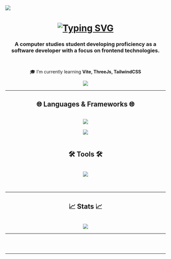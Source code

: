 <img  left_color = "#FF0000" src="https://visitor-badge.laobi.icu/badge?page_id=MiernikA.MiernikA&left_text=NumberOfVisits&left_color=black&right_color=navy" />

<h1 align="center">
<a href="https://git.io/typing-svg"><img src="https://readme-typing-svg.herokuapp.com?font=Arial+Black&weight=500&size=28&duration=3000&pause=500&color=000080&center=true&vCenter=true&random=false&width=435&lines=Hi+There!+%F0%9F%91%8B;+I'm+Adrian!" alt="Typing SVG" /></a>
</h1>

<h3 align="center">A computer studies student developing proficiency as a software developer with a focus on frontend technologies.</h3>

<br/>

<div align="center">
 
 🎓 I’m currently learning **Vite, ThreeJs, TailwindCSS**

 </div>
 
<div align="center" > 
  <a href="https://miernika.github.io/about-me/" target="_blank">
     <img src="https://img.shields.io/badge/CHECK%20MY%20PORTFOLIO!-000000?style=for-the-badge&logo=github&logoColor=white target="_blank" />
  </a>
</div>

<hr/>
<h2 align="center">🌐 Languages & Frameworks 🌐</h2>
<br/>
<div align="center">
     <img src="https://skillicons.dev/icons?i=html,css,bootstrap,js,ts,nodejs,tailwind,threejs,react,jest" /><br/><br/>
     <img src="https://skillicons.dev/icons?i=cpp,php,laravel,py,mysql" />
</div>
<br/>
<h2 align="center">🛠️ Tools 🛠️</h2>
<br/>
<div align="center">
     <img src="https://skillicons.dev/icons?i=vscode,github,git,figma,ableton,ps" /><br/><br/>
</div>

<br/>
<hr/>


<h2 align="center">📈 Stats 📈</h2>
<br>
<div align=center>
  <img src="https://github-readme-stats.vercel.app/api?username=MiernikA&show_icons=true&theme=dracula" />
</div>


<hr/>
<br/><br/>

<hr/>

<br/>
 

